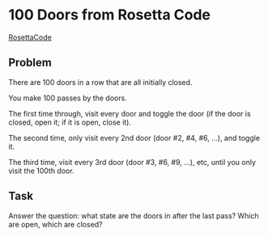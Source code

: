 # 100 Doors from Rosetta Code

[RosettaCode](https://rosettacode.org/wiki/100_doors#Python)


## Problem

There are 100 doors in a row that are all initially closed.

You make 100 passes by the doors.

The first time through, visit every door and  toggle  the door  (if the door is closed,  open it;   if it is open,  close it).

The second time, only visit every 2nd door   (door #2, #4, #6, ...),   and toggle it.

The third time, visit every 3rd door   (door #3, #6, #9, ...), etc,   until you only visit the 100th door.


## Task

Answer the question:   what state are the doors in after the last pass?   Which are open, which are closed?